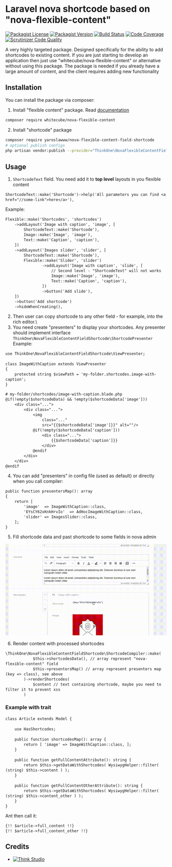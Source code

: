 # Laravel nova shortcode based on "nova-flexible-content"

[![Packagist License](https://img.shields.io/packagist/l/yaroslawww/nova-flexible-content-field-shortcode?color=%234dc71f)](https://github.com/yaroslawww/nova-flexible-content-field-shortcode/blob/master/LICENSE.md)
[![Packagist Version](https://img.shields.io/packagist/v/yaroslawww/nova-flexible-content-field-shortcode)](https://packagist.org/packages/yaroslawww/nova-flexible-content-field-shortcode)
[![Build Status](https://scrutinizer-ci.com/g/yaroslawww/nova-flexible-content-field-shortcode/badges/build.png?b=master)](https://scrutinizer-ci.com/g/yaroslawww/nova-flexible-content-field-shortcode/build-status/master)
[![Code Coverage](https://scrutinizer-ci.com/g/yaroslawww/nova-flexible-content-field-shortcode/badges/coverage.png?b=master)](https://scrutinizer-ci.com/g/yaroslawww/nova-flexible-content-field-shortcode/?branch=master)
[![Scrutinizer Code Quality](https://scrutinizer-ci.com/g/yaroslawww/nova-flexible-content-field-shortcode/badges/quality-score.png?b=master)](https://scrutinizer-ci.com/g/yaroslawww/nova-flexible-content-field-shortcode/?branch=master)

A very highly targeted package. Designed specifically for the ability to add shortcodes to existing content. If you are
just starting to develop an application then just use "whitecube/nova-flexible-content" or alternative without using
this package. The package is needed if you already have a large amount of content, and the client requires adding new
functionality

## Installation

You can install the package via composer:

1. Install "flexible content" package. Read [documentation](https://whitecube.github.io/nova-flexible-content/#/)

```bash
composer require whitecube/nova-flexible-content
```

2. Install "shortcode" package

```bash
composer require yaroslawww/nova-flexible-content-field-shortcode
# optional publish configs
php artisan vendor:publish --provider="ThinkOne\NovaFlexibleContentFieldShortcode\ServiceProvider" --tag="config"
```

## Usage

1. `ShortcodeText` field. You need add it to **top level** layouts in you flexible content

```
ShortcodeText::make('Shortcode')->help('All parameters you can find <a href="//some-link">here</a>'),
```

Example:

```injectablephp
Flexible::make('Shortcodes', 'shortcodes')
    ->addLayout('Image with caption', 'image', [
        ShortcodeText::make('Shortcode'),
        Image::make('Image', 'image'),
        Text::make('Caption', 'caption'),
    ])
    ->addLayout('Images slider', 'slider', [
        ShortcodeText::make('Shortcode'),
        Flexible::make('Slider', 'slider')
                ->addLayout('Image with caption', 'slide', [
                    // Second level - "ShortcodeText" will not works
                    Image::make('Image', 'image'),
                    Text::make('Caption', 'caption'),
                ])
                ->button('Add slide'),
    ])
    ->button('Add shortcode')
    ->hideWhenCreating(),
```

2. Then user can copy shortcode to any other field - for example, into the rich editor.\
3. You need create "presenters" to display your shortcodes. Any presenter should implement
   interface `ThinkOne\NovaFlexibleContentFieldShortcode\ShortcodePresenter` \
   Example:

```injectablephp
use ThinkOne\NovaFlexibleContentFieldShortcode\ViewPresenter;

class ImageWithCaption extends ViewPresenter
{
    protected string $viewPath = 'my-folder.shortcodes.image-with-caption';
}
```

```
# my-folder/shortcodes/image-with-caption.blade.php
@if(!empty($shortcodeData) && !empty($shortcodeData['image']))
    <div class="...">
        <div class="...">
            <img
                class="..."
                src="{{$shortcodeData['image']}}" alt=""/>
            @if(!empty($shortcodeData['caption']))
                <div class="...">
                    {{$shortcodeData['caption']}}
                </div>
            @endif
        </div>
    </div>
@endif
```

4. You can add "presenters" in config file (used as default) or directly when you call compiler:

```injectablephp
public function presentersMap(): array
{
    return [
        'image'  => ImageWithCaption::class,
        'EYsCY62xKnkHrvIo'  => AdHocImageWithCaption::class,
        'slider' => ImagesSlider::class,
    ];
}
```

5. Fill shortcode data and past shortcode to some fields in nova admin

![](doc/assets/shortcode_example.gif)

6. Render content with processed shortcodes

```injectablephp
\ThinkOne\NovaFlexibleContentFieldShortcode\ShortcodeCompiler::make(
            $this->shortcodesData(), // array represent "nova-flexible-content" field
            $this->presentersMap() // array represent presenters map (key => class), see above
        )->renderShortcodes(
            $content // text containing shortcode, maybe you need to filter it to prevent xss
        )
```

### Example with trait

```injectablephp
class Article extends Model {

    use HasShortcodes;

    public function shortcodesMap(): array {
        return [ 'image' => ImageWithCaption::class, ];
    }

    public function getFullContentAttribute(): string {
        return $this->getDataWithShortcodes( WysiwygHelper::filter( (string) $this->content ) );
    }
    
    public function getFullContentOtherAttribute(): string {
        return $this->getDataWithShortcodes( WysiwygHelper::filter( (string) $this->content_other ) );
    }
}
```

Ant then call it:

```injectablephp
{!! $article->full_content !!}
{!! $article->full_content_other !!}
```

## Credits

- [![Think Studio](https://yaroslawww.github.io/images/sponsors/packages/logo-think-studio.png)](https://think.studio/)
